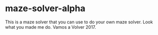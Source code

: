 # maze-solver-alpha
This is a maze solver that you can use to do your own maze solver. Look what you made me do. Vamos a Volver 2017.
